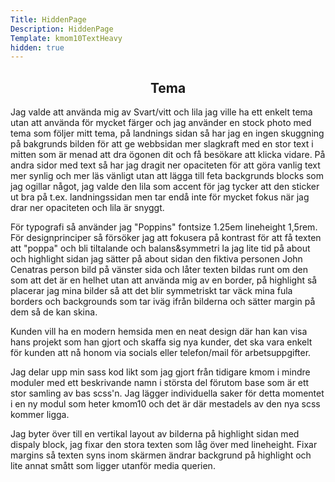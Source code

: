 ```yaml
---
Title: HiddenPage
Description: HiddenPage
Template: kmom10TextHeavy
hidden: true
---
```


<h2 class="shadow" style="text-align: center">Tema</h2>

<p style="text-align: left">
Jag valde att använda mig av Svart/vitt och lila jag ville ha ett enkelt tema utan att använda för mycket färger och jag använder en stock photo med tema som följer mitt tema, på landnings sidan så har jag en ingen skuggning på bakgrunds bilden för att ge webbsidan mer slagkraft med en stor text i mitten som är menad att dra ögonen dit och få besökare att klicka vidare. På andra sidor med text så har jag dragit ner opaciteten för att göra vanlig text mer synlig och mer läs vänligt utan att lägga till feta backgrunds blocks som jag ogillar något, jag valde den lila som accent för jag tycker att den sticker ut bra på t.ex. landningssidan men tar endå inte för mycket fokus när jag drar ner opaciteten och lila är snyggt.
</p>
<p style="text-align: left">
För typografi så använder jag "Poppins" fontsize 1.25em lineheight 1,5rem. För designprinciper så försöker jag att fokusera på kontrast för att få texten att "poppa" och bli tiltalande och balans&symmetri la jag lite tid på about och highlight sidan jag sätter på about sidan den fiktiva personen John Cenatras person bild på vänster sida och låter texten bildas runt om den som att det är en helhet utan att använda mig av en border, på highlight så placerar jag mina bilder så att det blir symmetriskt tar väck mina fula borders och backgrounds som tar iväg ifrån bilderna och sätter margin på dem så de kan skina.
</p>
<p style="text-align: left">
Kunden vill ha en modern hemsida men en neat design där han kan visa hans projekt som han gjort och skaffa sig nya kunder, det ska vara enkelt för kunden att nå honom via socials eller telefon/mail för arbetsuppgifter.
</p>
<p style="text-align: left">
Jag delar upp min sass kod likt som jag gjort från tidigare kmom i mindre moduler med ett beskrivande namn i största del förutom base som är ett stor samling av bas scss'n. Jag lägger individuella saker för detta momentet i en ny modul som heter kmom10 och det är där mestadels av den nya scss kommer ligga.
</p>

<p style="text-align: left">
Jag byter över till en vertikal layout av bilderna på highlight sidan med dispaly block, jag fixar den stora texten som låg över med lineheight. Fixar margins så texten syns inom skärmen ändrar backgrund på highlight och lite annat smått som ligger utanför media querien.
</p>